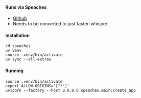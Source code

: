 #### Runs via Speaches
- [Github](https://github.com/speaches-ai/speaches)
- Needs to be converted to just faster-whisper
#### Installation
```
cd speaches
uv venv
source .venv/bin/activate
uv sync --all-extras
```
#### Running
```
source .venv/bin/activate
export ALLOW_ORIGINS='["*"]'
uvicorn --factory --host 0.0.0.0 speaches.main:create_app
```
